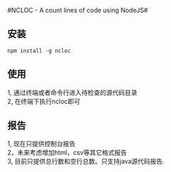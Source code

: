 #NCLOC - A count lines of code using NodeJS#

## 安装 ##

	npm install -g ncloc 

## 使用 ##
1, 通过终端或者命令行进入待检查的源代码目录      
2, 在终端下执行ncloc即可      

## 报告 ##
1, 现在只提供控制台报告     
2，未来考虑增加html，csv等其它格式报告        
3, 目前只提供总行数和空行总数。只支持java源代码报告.     